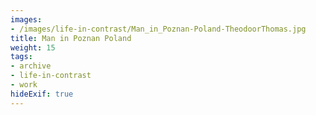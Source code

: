 ```yaml
---
images:
- /images/life-in-contrast/Man_in_Poznan-Poland-TheodoorThomas.jpg
title: Man in Poznan Poland
weight: 15
tags:
- archive
- life-in-contrast
- work
hideExif: true
---
```

